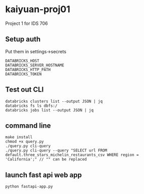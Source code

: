 # kaiyuan-proj01
Project 1 for IDS 706


## Setup auth
Put them in settings->secrets
```
DATABRICKS_HOST
DATABRICKS_SERVER_HOSTNAME
DATABRICKS_HTTP_PATH
DATABRICKS_TOKEN
```


## Test out CLI

```
databricks clusters list --output JSON | jq
databricks fs ls dbfs:/
databricks jobs list --output JSON | jq
```

## command line 

```
make install
chmod +x query.py
./query.py cli-query
./query.py cli-query --query "SELECT url FROM default.three_stars_michelin_restaurants_csv WHERE region = 'California';" // "" can be replaced
```

## launch fast api web app

```
python fastapi-app.py
```



